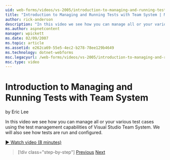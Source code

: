 ```yaml
---
uid: web-forms/videos/vs-2005/introduction-to-managing-and-running-tests-with-team-system
title: "Introduction to Managing and Running Tests with Team System | Microsoft Docs"
author: rick-anderson
description: "In this video we see how you can manage all or your various test cases using the test management capabilities of Visual Studio Team System. We will also see..."
ms.author: aspnetcontent
manager: wpickett
ms.date: 02/09/2007
ms.topic: article
ms.assetid: e262ca69-55e5-4ec2-b278-78ee129b4649
ms.technology: dotnet-webforms
msc.legacyurl: /web-forms/videos/vs-2005/introduction-to-managing-and-running-tests-with-team-system
msc.type: video
---
```

Introduction to Managing and Running Tests with Team System
====================
by Eric Lee

In this video we see how you can manage all or your various test cases using the test management capabilities of Visual Studio Team System. We will also see how tests are run and configured.

[&#9654; Watch video (8 minutes)](https://channel9.msdn.com/Blogs/ASP-NET-Site-Videos/introduction-to-managing-and-running-tests-with-team-system)

> [!div class="step-by-step"]
> [Previous](introduction-to-manual-testing-with-team-system.md)
> [Next](measuring-the-business-value-of-ajax.md)
